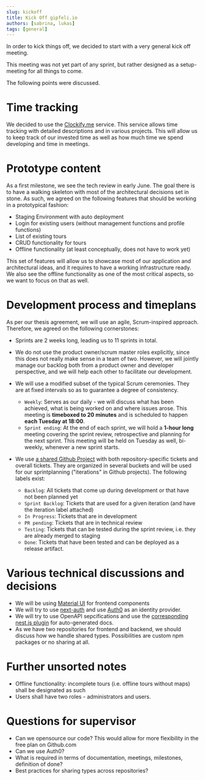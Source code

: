 ```yaml
---
slug: kickoff 
title: Kick Off gipfeli.io 
authors: [sabrina, lukas]
tags: [general]
---
```


In order to kick things off, we decided to start with a very general kick off meeting.

This meeting was not yet part of any sprint, but rather designed as a setup-meeting for all things to come.

<!--truncate-->

The following points were discussed.

# Time tracking

We decided to use the [Clockify.me](https://clockify.me/) service. This service allows time tracking with detailed
descriptions and in various projects. This will allow us to keep track of our invested time as well as how much time we
spend developing and time in meetings.

# Prototype content

As a first milestone, we see the tech review in early June. The goal there is to have a walking skeleton with most of
the architectural decisions set in stone. As such, we agreed on the following features that should be working in a
prototypical fashion:

* Staging Environment with auto deployment
* Login for existing users (without management functions and profile functions)
* List of existing tours
* CRUD functionality for tours
* Offline functionality (at least conceptually, does not have to work yet)

This set of features will allow us to showcase most of our application and architectural ideas, and it requires to have
a working infrastructure ready. We also see the offline functionality as one of the most critical aspects, so we want to
focus on that as well.

# Development process and timeplans

As per our thesis agreement, we will use an agile, Scrum-inspired approach. Therefore, we agreed on the following
cornerstones:

* Sprints are 2 weeks long, leading us to 11 sprints in total.
* We do not use the product owner/scrum master roles explicitly, since this does not really make sense in a team of two.
  However, we will jointly manage our backlog both from a product owner and developer perspective, and we will help each
  other to facilitate our development.
* We will use a modified subset of the typical Scrum ceremonies. They are at fixed intervals so as to guarantee a degree
  of consistency.
    * `Weekly`: Serves as our daily - we will discuss what has been achieved, what is being worked on and where issues
      arose. This meeting is **timeboxed to 20 minutes** and is scheduled to happen **each Tuesday at 18:00**.
    * `Sprint ending`: At the end of each sprint, we will hold a **1-hour long** meeting covering the sprint review,
      retrospective and planning for the next sprint. This meeting will be held on Tuesday as well, bi-weekly, whenever
      a new sprint starts.
* We use [a shared Github Project](https://github.com/orgs/gipfeli-io/projects/1) with both repository-specific tickets
  and overall tickets. They are organized in several buckets and will be used for our sprintplanning ("iterations" in
  Github projects). The following labels exist:

    * `Backlog`: All tickets that come up during development or that have not been planned yet
    * `Sprint Backlog`: Tickets that are used for a given iteration (and have the iteration label attached)
    * `In Progress`: Tickets that are in development
    * `PR pending`: Tickets that are in technical review
    * `Testing`: Tickets that can be tested during the sprint review, i.e. they are already merged to staging
    * `Done`: Tickets that have been tested and can be deployed as a release artifact.

# Various technical discussions and decisions

* We will be using [Material UI](https://mui.com/) for frontend components
* We will try to use [next-auth](https://next-auth.js.org/) and use [Auth0](https://auth0.com/) as an identity provider.
* We will try to use OpenAPI sepcifications and use
  the [corresponding nest.js plugin](https://docs.nestjs.com/openapi/introduction) for auto-generated docs.
* As we have two repositories for frontend and backend, we should discuss how we handle shared types. Possibilities are
  custom npm packages or no sharing at all.

# Further unsorted notes

* Offline functionality: incomplete tours (i.e. offline tours without maps) shall be designated as such
* Users shall have two roles - administrators and users.

# Questions for supervisor

* Can we opensource our code? This would allow for more flexibility in the free plan on Github.com
* Can we use Auth0?
* What is required in terms of documentation, meetings, milestones, definition of done?
* Best practices for sharing types across repositories?